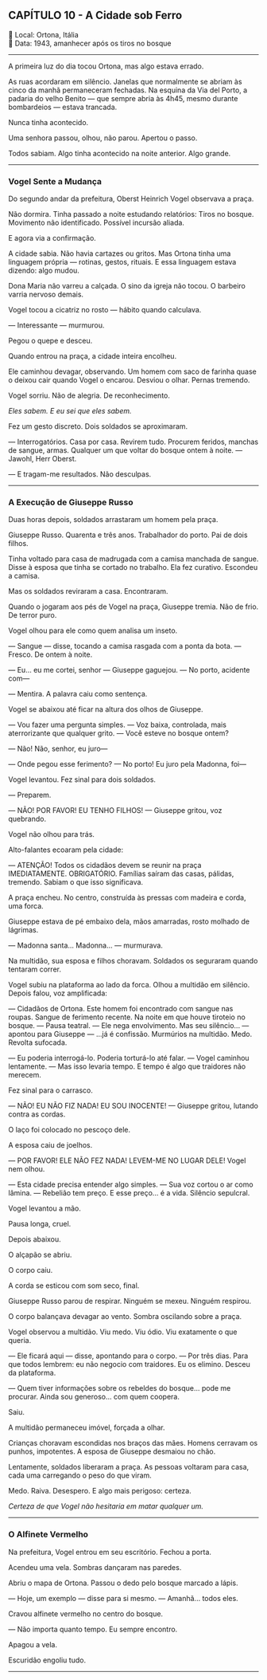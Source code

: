 ## CAPÍTULO 10 - A Cidade sob Ferro ##

📍 Local: Ortona, Itália  
📅 Data: 1943, amanhecer após os tiros no bosque

---

A primeira luz do dia tocou Ortona, mas algo estava errado.

As ruas acordaram em silêncio. Janelas que normalmente se abriam às cinco da manhã permaneceram fechadas. Na esquina da Via del Porto, a padaria do velho Benito — que sempre abria às 4h45, mesmo durante bombardeios — estava trancada.

Nunca tinha acontecido.

Uma senhora passou, olhou, não parou. Apertou o passo.

Todos sabiam.
Algo tinha acontecido na noite anterior. Algo grande.

---

### Vogel Sente a Mudança
Do segundo andar da prefeitura, Oberst Heinrich Vogel observava a praça.

Não dormira. Tinha passado a noite estudando relatórios: Tiros no bosque. Movimento não identificado. Possível incursão aliada.

E agora via a confirmação.

A cidade sabia.
Não havia cartazes ou gritos. Mas Ortona tinha uma linguagem própria — rotinas, gestos, rituais. E essa linguagem estava dizendo: algo mudou.

Dona Maria não varreu a calçada. O sino da igreja não tocou. O barbeiro varria nervoso demais.

Vogel tocou a cicatriz no rosto — hábito quando calculava.

— Interessante — murmurou.

Pegou o quepe e desceu.

Quando entrou na praça, a cidade inteira encolheu.

Ele caminhou devagar, observando. Um homem com saco de farinha quase o deixou cair quando Vogel o encarou. Desviou o olhar. Pernas tremendo.

Vogel sorriu. Não de alegria. De reconhecimento.

*Eles sabem. E eu sei que eles sabem.*

Fez um gesto discreto. Dois soldados se aproximaram.

— Interrogatórios. Casa por casa. Revirem tudo. Procurem feridos, manchas de sangue, armas. Qualquer um que voltar do bosque ontem à noite.
— Jawohl, Herr Oberst.

— E tragam-me resultados. Não desculpas.

---

### A Execução de Giuseppe Russo
Duas horas depois, soldados arrastaram um homem pela praça.

Giuseppe Russo. Quarenta e três anos. Trabalhador do porto. Pai de dois filhos.

Tinha voltado para casa de madrugada com a camisa manchada de sangue. Disse à esposa que tinha se cortado no trabalho. Ela fez curativo. Escondeu a camisa.

Mas os soldados reviraram a casa. Encontraram.

Quando o jogaram aos pés de Vogel na praça, Giuseppe tremia. Não de frio. De terror puro.

Vogel olhou para ele como quem analisa um inseto.

— Sangue — disse, tocando a camisa rasgada com a ponta da bota. — Fresco. De ontem à noite.

— Eu... eu me cortei, senhor — Giuseppe gaguejou. — No porto, acidente com—

— Mentira.
A palavra caiu como sentença.

Vogel se abaixou até ficar na altura dos olhos de Giuseppe.

— Vou fazer uma pergunta simples. — Voz baixa, controlada, mais aterrorizante que qualquer grito. — Você esteve no bosque ontem?

— Não! Não, senhor, eu juro—

— Onde pegou esse ferimento?
— No porto! Eu juro pela Madonna, foi—

Vogel levantou. Fez sinal para dois soldados.

— Preparem.

— NÃO! POR FAVOR! EU TENHO FILHOS! — Giuseppe gritou, voz quebrando.

Vogel não olhou para trás.

Alto-falantes ecoaram pela cidade:

— ATENÇÃO! Todos os cidadãos devem se reunir na praça IMEDIATAMENTE. OBRIGATÓRIO.
Famílias saíram das casas, pálidas, tremendo. Sabiam o que isso significava.

A praça encheu. No centro, construída às pressas com madeira e corda, uma forca.

Giuseppe estava de pé embaixo dela, mãos amarradas, rosto molhado de lágrimas.

— Madonna santa... Madonna... — murmurava.

Na multidão, sua esposa e filhos choravam. Soldados os seguraram quando tentaram correr.

Vogel subiu na plataforma ao lado da forca. Olhou a multidão em silêncio. Depois falou, voz amplificada:

— Cidadãos de Ortona. Este homem foi encontrado com sangue nas roupas. Sangue de ferimento recente. Na noite em que houve tiroteio no bosque. — Pausa teatral. — Ele nega envolvimento. Mas seu silêncio... — apontou para Giuseppe — ...já é confissão.
Murmúrios na multidão. Medo. Revolta sufocada.

— Eu poderia interrogá-lo. Poderia torturá-lo até falar. — Vogel caminhou lentamente. — Mas isso levaria tempo. E tempo é algo que traidores não merecem.

Fez sinal para o carrasco.

— NÃO! EU NÃO FIZ NADA! EU SOU INOCENTE! — Giuseppe gritou, lutando contra as cordas.

O laço foi colocado no pescoço dele.

A esposa caiu de joelhos.

— POR FAVOR! ELE NÃO FEZ NADA! LEVEM-ME NO LUGAR DELE!
Vogel nem olhou.

— Esta cidade precisa entender algo simples. — Sua voz cortou o ar como lâmina. — Rebelião tem preço. E esse preço... é a vida.
Silêncio sepulcral.

Vogel levantou a mão.

Pausa longa, cruel.

Depois abaixou.

O alçapão se abriu.

O corpo caiu.

A corda se esticou com som seco, final.

Giuseppe Russo parou de respirar.
Ninguém se mexeu. Ninguém respirou.

O corpo balançava devagar ao vento. Sombra oscilando sobre a praça.

Vogel observou a multidão. Viu medo. Viu ódio. Viu exatamente o que queria.

— Ele ficará aqui — disse, apontando para o corpo. — Por três dias. Para que todos lembrem: eu não negocio com traidores. Eu os elimino.
Desceu da plataforma.

— Quem tiver informações sobre os rebeldes do bosque... pode me procurar. Ainda sou generoso... com quem coopera.

Saiu.

A multidão permaneceu imóvel, forçada a olhar.

Crianças choravam escondidas nos braços das mães. Homens cerravam os punhos, impotentes. A esposa de Giuseppe desmaiou no chão.

Lentamente, soldados liberaram a praça. As pessoas voltaram para casa, cada uma carregando o peso do que viram.

Medo. Raiva. Desespero.
E algo mais perigoso: certeza.

*Certeza de que Vogel não hesitaria em matar qualquer um.*

---

### O Alfinete Vermelho
Na prefeitura, Vogel entrou em seu escritório. Fechou a porta.

Acendeu uma vela. Sombras dançaram nas paredes.

Abriu o mapa de Ortona. Passou o dedo pelo bosque marcado a lápis.

— Hoje, um exemplo — disse para si mesmo. — Amanhã... todos eles.

Cravou alfinete vermelho no centro do bosque.

— Não importa quanto tempo. Eu sempre encontro.

Apagou a vela.

Escuridão engoliu tudo.

---